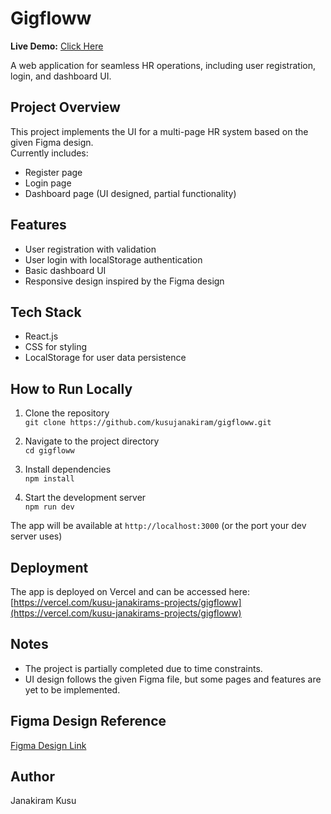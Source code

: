 # Gigfloww

**Live Demo:** [Click Here](https://gigfloww-iota.vercel.app/)

A web application for seamless HR operations, including user registration, login, and dashboard UI.

## Project Overview

This project implements the UI for a multi-page HR system based on the given Figma design.  
Currently includes:
- Register page
- Login page
- Dashboard page (UI designed, partial functionality)

## Features

- User registration with validation
- User login with localStorage authentication
- Basic dashboard UI
- Responsive design inspired by the Figma design

## Tech Stack

- React.js
- CSS for styling
- LocalStorage for user data persistence

## How to Run Locally

1. Clone the repository  
   `git clone https://github.com/kusujanakiram/gigfloww.git`

2. Navigate to the project directory  
   `cd gigfloww`

3. Install dependencies  
   `npm install`

4. Start the development server  
   `npm run dev`

The app will be available at `http://localhost:3000` (or the port your dev server uses)

## Deployment

The app is deployed on Vercel and can be accessed here:  
[https://vercel.com/kusu-janakirams-projects/gigfloww](https://vercel.com/kusu-janakirams-projects/gigfloww)

## Notes

- The project is partially completed due to time constraints.
- UI design follows the given Figma file, but some pages and features are yet to be implemented.

## Figma Design Reference

[Figma Design Link](https://www.figma.com/design/Q6BJ5gQkvJADuhZWhDvXGD/training?node-id=1421-3065&p=f&t=LJILePwC0Huuivcc-0)

## Author

Janakiram Kusu


